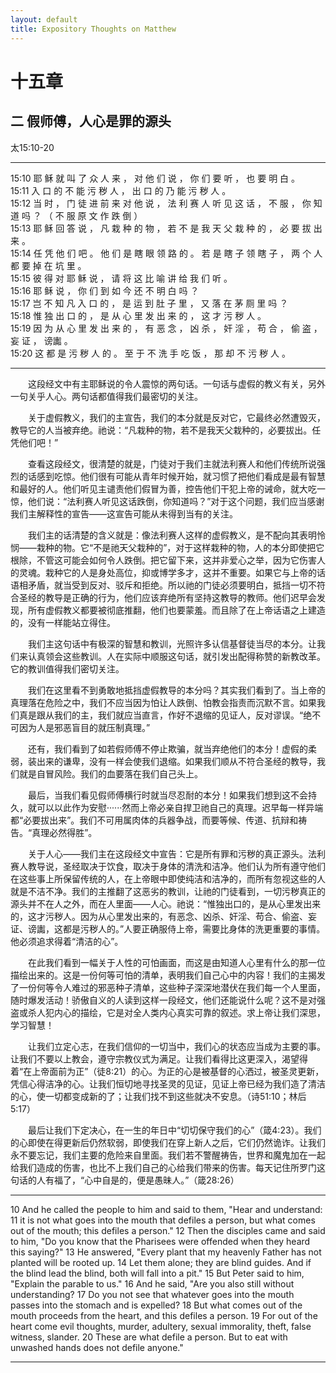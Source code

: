 ```yaml
---
layout: default
title: Expository Thoughts on Matthew
---
```


# 十五章 

## 二 假师傅，人心是罪的源头

太15:10-20

***

15:10 耶 稣 就 叫 了 众 人 来 ， 对 他 们 说 ， 你 们 要 听 ， 也 要 明 白 。<br>
15:11 入 口 的 不 能 污 秽 人 ， 出 口 的 乃 能 污 秽 人 。 <br>
15:12 当 时 ， 门 徒 进 前 来 对 他 说 ， 法 利 赛 人 听 见 这 话 ， 不 服 ， 你 知 道 吗 ？ （ 不 服 原 文 作 跌 倒 ） <br>
15:13 耶 稣 回 答 说 ， 凡 栽 种 的 物 ， 若 不 是 我 天 父 栽 种 的 ， 必 要 拔 出 来 。 <br>
15:14 任 凭 他 们 吧 。 他 们 是 瞎 眼 领 路 的 。 若 是 瞎 子 领 瞎 子 ， 两 个 人 都 要 掉 在 坑 里 。 <br>
15:15 彼 得 对 耶 稣 说 ， 请 将 这 比 喻 讲 给 我 们 听 。 <br>
15:16 耶 稣 说 ， 你 们 到 如 今 还 不 明 白 吗 ？ <br> 
15:17 岂 不 知 凡 入 口 的 ， 是 运 到 肚 子 里 ， 又 落 在 茅 厕 里 吗 ？ <br>
15:18 惟 独 出 口 的 ， 是 从 心 里 发 出 来 的 ， 这 才 污 秽 人 。 <br>
15:19 因 为 从 心 里 发 出 来 的 ， 有 恶 念 ， 凶 杀 ， 奸 淫 ， 苟 合 ， 偷 盗 ， 妄 证 ， 谤讟 。 <br>
15:20 这 都 是 污 秽 人 的 。 至 于 不 洗 手 吃 饭 ， 那 却 不 污 秽 人 。

***

&emsp;&emsp;这段经文中有主耶稣说的令人震惊的两句话。一句话与虚假的教义有关，另外一句关乎人心。两句话都值得我们最密切的关注。

&emsp;&emsp;关于虚假教义，我们的主宣告，我们的本分就是反对它，它最终必然遭毁灭，教导它的人当被弃绝。祂说：“凡栽种的物，若不是我天父栽种的，必要拔出。任凭他们吧！”

&emsp;&emsp;查看这段经文，很清楚的就是，门徒对于我们主就法利赛人和他们传统所说强烈的话感到吃惊。他们很有可能从青年时候开始，就习惯了把他们看成是最有智慧和最好的人。他们听见主谴责他们假冒为善，控告他们干犯上帝的诫命，就大吃一惊，他们说：“法利赛人听见这话跌倒，你知道吗？”对于这个问题，我们应当感谢我们主解释性的宣告——这宣告可能从未得到当有的关注。

&emsp;&emsp;我们主的话清楚的含义就是：像法利赛人这样的虚假教义，是不配向其表明怜悯——栽种的物。它“不是祂天父栽种的”，对于这样栽种的物，人的本分即使把它根除，不管这可能会如何令人跌倒。把它留下来，这并非爱心之举，因为它伤害人的灵魂。栽种它的人是身处高位，抑或博学多才，这并不重要。如果它与上帝的话语相矛盾，就当受到反对、驳斥和拒绝。所以祂的门徒必须要明白，抵挡一切不符合圣经的教导是正确的行为，他们应该弃绝所有坚持这教导的教师。他们迟早会发现，所有虚假教义都要被彻底推翻，他们也要蒙羞。而且除了在上帝话语之上建造的，没有一样能站立得住。

&emsp;&emsp;我们主这句话中有极深的智慧和教训，光照许多认信基督徒当尽的本分。让我们来认真领会这些教训。人在实际中顺服这句话，就引发出配得称赞的新教改革。它的教训值得我们密切关注。

&emsp;&emsp;我们在这里看不到勇敢地抵挡虚假教导的本分吗？其实我们看到了。当上帝的真理落在危险之中，我们不应当因为怕让人跌倒、怕教会指责而沉默不言。如果我们真是跟从我们的主，我们就应当直言，作好不退缩的见证人，反对谬误。“绝不可因为人是邪恶盲目的就压制真理。”

&emsp;&emsp;还有，我们看到了如若假师傅不停止欺骗，就当弃绝他们的本分！虚假的柔弱，装出来的谦卑，没有一样会使我们退缩。如果我们顺从不符合圣经的教导，我们就是自冒风险。我们的血要落在我们自己头上。

&emsp;&emsp;最后，当我们看见假师傅横行时就当尽忍耐的本分！如果我们想到这不会持久，就可以以此作为安慰······然而上帝必亲自捍卫祂自己的真理。迟早每一样异端都“必要拔出来”。我们不可用属肉体的兵器争战，而要等候、传道、抗辩和祷告。“真理必然得胜”。

&emsp;&emsp;关于人心——我们主在这段经文中宣告：它是所有罪和污秽的真正源头。法利赛人教导说，圣经取决于饮食，取决于身体的清洗和洁净。他们认为所有遵守他们在这些事上所保留传统的人，在上帝眼中即使纯洁和洁净的，而所有忽视这些的人就是不洁不净。我们的主推翻了这恶劣的教训，让祂的门徒看到，一切污秽真正的源头并不在人之外，而在人里面——人心。祂说：“惟独出口的，是从心里发出来的，这才污秽人。因为从心里发出来的，有恶念、凶杀、奸淫、苟合、偷盗、妄证、谤讟，这都是污秽人的。”人要正确服侍上帝，需要比身体的洗更重要的事情。他必须追求得着“清洁的心”。

&emsp;&emsp;在此我们看到一幅关于人性的可怕画面，而这是由知道人心里有什么的那一位描绘出来的。这是一份何等可怕的清单，表明我们自己心中的内容！我们的主揭发了一份何等令人难过的邪恶种子清单，这些种子深深地潜伏在我们每一个人里面，随时爆发活动！骄傲自义的人读到这样一段经文，他们还能说什么呢？这不是对强盗或杀人犯内心的描绘，它是对全人类内心真实可靠的叙述。求上帝让我们深思，学习智慧！

&emsp;&emsp;让我们立定心志，在我们信仰的一切当中，我们心的状态应当成为主要的事。让我们不要以上教会，遵守宗教仪式为满足。让我们看得比这更深入，渴望得着“在上帝面前为正”（徒8:21）的心。为正的心是被基督的心洒过，被圣灵更新，凭信心得洁净的心。让我们恒切地寻找圣灵的见证，见证上帝已经为我们造了清洁的心，使一切都变成新的了；让我们找不到这些就决不安息。（诗51:10；林后5:17）

&emsp;&emsp;最后让我们下定决心，在一生的年日中“切切保守我们的心”（箴4:23）。我们的心即使在得更新后仍然软弱，即使我们在穿上新人之后，它们仍然诡诈。让我们永不要忘记，我们主要的危险来自里面。我们若不警醒祷告，世界和魔鬼加在一起给我们造成的伤害，也比不上我们自己的心给我们带来的伤害。每天记住所罗门这句话的人有福了，“心中自是的，便是愚昧人。”（箴28:26）

***

10 And he called the people to him and said to them, "Hear and understand: 11 it is not what goes into the mouth that defiles a person, but what comes out of the mouth; this defiles a person." 12 Then the disciples came and said to him, "Do you know that the Pharisees were offended when they heard this saying?" 13 He answered, "Every plant that my heavenly Father has not planted will be rooted up. 14 Let them alone; they are blind guides. And if the blind lead the blind, both will fall into a pit." 15 But Peter said to him, "Explain the parable to us." 16 And he said, "Are you also still without understanding? 17 Do you not see that whatever goes into the mouth passes into the stomach and is expelled? 18 But what comes out of the mouth proceeds from the heart, and this defiles a person. 19 For out of the heart come evil thoughts, murder, adultery, sexual immorality, theft, false witness, slander. 20 These are what defile a person. But to eat with unwashed hands does not defile anyone."

***
